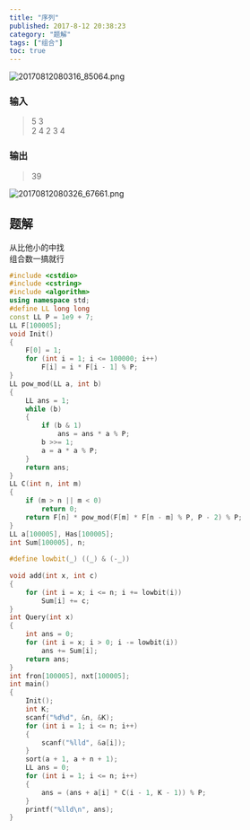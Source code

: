 ```yaml
---
title: "序列"
published: 2017-8-12 20:38:23
category: "题解"
tags: ["组合"]
toc: true
---
```


![20170812080316_85064.png](https://i.loli.net/2017/08/12/598ef6e160efc.png)

<!--more-->

### 输入
>5 3  
2 4 2 3 4  

### 输出
>39  

![20170812080326_67661.png](https://i.loli.net/2017/08/12/598ef7763147d.png)


## 题解

从比他小的中找  
组合数一搞就行  

```c++
#include <cstdio>
#include <cstring>
#include <algorithm>
using namespace std;
#define LL long long
const LL P = 1e9 + 7;
LL F[100005];
void Init()
{
    F[0] = 1;
    for (int i = 1; i <= 100000; i++)
        F[i] = i * F[i - 1] % P;
}
LL pow_mod(LL a, int b)
{
    LL ans = 1;
    while (b)
    {
        if (b & 1)
            ans = ans * a % P;
        b >>= 1;
        a = a * a % P;
    }
    return ans;
}
LL C(int n, int m)
{
    if (m > n || m < 0)
        return 0;
    return F[n] * pow_mod(F[m] * F[n - m] % P, P - 2) % P;
}
LL a[100005], Has[100005];
int Sum[100005], n;
 
#define lowbit(_) ((_) & (-_))
 
void add(int x, int c)
{
    for (int i = x; i <= n; i += lowbit(i))
        Sum[i] += c;
}
int Query(int x)
{
    int ans = 0;
    for (int i = x; i > 0; i -= lowbit(i))
        ans += Sum[i];
    return ans;
}
int fron[100005], nxt[100005];
int main()
{
    Init();
    int K;
    scanf("%d%d", &n, &K);
    for (int i = 1; i <= n; i++)
    {
        scanf("%lld", &a[i]);
    }
    sort(a + 1, a + n + 1);
    LL ans = 0;
    for (int i = 1; i <= n; i++)
    {
        ans = (ans + a[i] * C(i - 1, K - 1)) % P;
    }
    printf("%lld\n", ans);
}
```